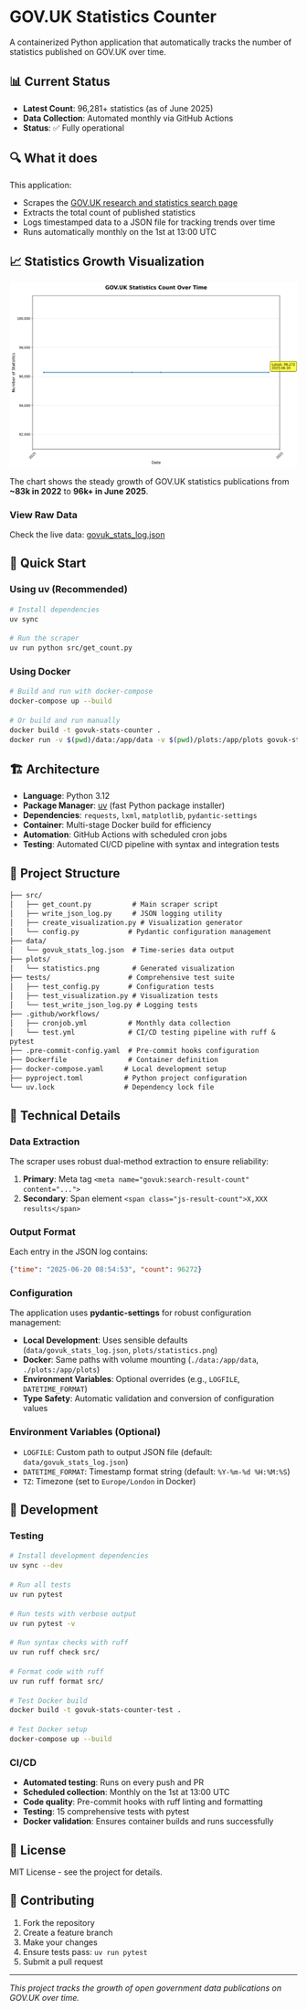 # GOV.UK Statistics Counter

A containerized Python application that automatically tracks the number of statistics published on GOV.UK over time.

## 📊 Current Status

- **Latest Count**: 96,281+ statistics (as of June 2025)
- **Data Collection**: Automated monthly via GitHub Actions
- **Status**: ✅ Fully operational

## 🔍 What it does

This application:
- Scrapes the [GOV.UK research and statistics search page](https://www.gov.uk/search/research-and-statistics)
- Extracts the total count of published statistics
- Logs timestamped data to a JSON file for tracking trends over time
- Runs automatically monthly on the 1st at 13:00 UTC

## 📈 Statistics Growth Visualization

![GOV.UK Statistics Count Over Time](plots/statistics.png)

The chart shows the steady growth of GOV.UK statistics publications from **~83k in 2022** to **96k+ in June 2025**.

### View Raw Data

Check the live data: [govuk_stats_log.json](https://github.com/ivyleavedtoadflax/GOVUK_stats_counter/blob/main/data/govuk_stats_log.json)

## 🚀 Quick Start

### Using uv (Recommended)

```bash
# Install dependencies
uv sync

# Run the scraper
uv run python src/get_count.py
```

### Using Docker

```bash
# Build and run with docker-compose
docker-compose up --build

# Or build and run manually
docker build -t govuk-stats-counter .
docker run -v $(pwd)/data:/app/data -v $(pwd)/plots:/app/plots govuk-stats-counter
```

## 🏗️ Architecture

- **Language**: Python 3.12
- **Package Manager**: [uv](https://github.com/astral-sh/uv) (fast Python package installer)
- **Dependencies**: `requests`, `lxml`, `matplotlib`, `pydantic-settings`
- **Container**: Multi-stage Docker build for efficiency
- **Automation**: GitHub Actions with scheduled cron jobs
- **Testing**: Automated CI/CD pipeline with syntax and integration tests

## 📂 Project Structure

```
├── src/
│   ├── get_count.py          # Main scraper script
│   ├── write_json_log.py     # JSON logging utility
│   ├── create_visualization.py # Visualization generator
│   └── config.py            # Pydantic configuration management
├── data/
│   └── govuk_stats_log.json  # Time-series data output
├── plots/
│   └── statistics.png        # Generated visualization
├── tests/                   # Comprehensive test suite
│   ├── test_config.py       # Configuration tests
│   ├── test_visualization.py # Visualization tests
│   └── test_write_json_log.py # Logging tests
├── .github/workflows/
│   ├── cronjob.yml          # Monthly data collection
│   └── test.yml             # CI/CD testing pipeline with ruff & pytest
├── .pre-commit-config.yaml  # Pre-commit hooks configuration
├── Dockerfile               # Container definition
├── docker-compose.yaml     # Local development setup
├── pyproject.toml          # Python project configuration
└── uv.lock                 # Dependency lock file
```

## 🔧 Technical Details

### Data Extraction

The scraper uses robust dual-method extraction to ensure reliability:

1. **Primary**: Meta tag `<meta name="govuk:search-result-count" content="...">`
2. **Secondary**: Span element `<span class="js-result-count">X,XXX results</span>`

### Output Format

Each entry in the JSON log contains:
```json
{"time": "2025-06-20 08:54:53", "count": 96272}
```

### Configuration

The application uses **pydantic-settings** for robust configuration management:

- **Local Development**: Uses sensible defaults (`data/govuk_stats_log.json`, `plots/statistics.png`)
- **Docker**: Same paths with volume mounting (`./data:/app/data`, `./plots:/app/plots`)
- **Environment Variables**: Optional overrides (e.g., `LOGFILE`, `DATETIME_FORMAT`)
- **Type Safety**: Automatic validation and conversion of configuration values

### Environment Variables (Optional)

- `LOGFILE`: Custom path to output JSON file (default: `data/govuk_stats_log.json`)
- `DATETIME_FORMAT`: Timestamp format string (default: `%Y-%m-%d %H:%M:%S`)
- `TZ`: Timezone (set to `Europe/London` in Docker)

## 🧪 Development

### Testing

```bash
# Install development dependencies
uv sync --dev

# Run all tests
uv run pytest

# Run tests with verbose output
uv run pytest -v

# Run syntax checks with ruff
uv run ruff check src/

# Format code with ruff
uv run ruff format src/

# Test Docker build
docker build -t govuk-stats-counter-test .

# Test Docker setup
docker-compose up --build
```

### CI/CD

- **Automated testing**: Runs on every push and PR
- **Scheduled collection**: Monthly on the 1st at 13:00 UTC
- **Code quality**: Pre-commit hooks with ruff linting and formatting
- **Testing**: 15 comprehensive tests with pytest
- **Docker validation**: Ensures container builds and runs successfully

## 📜 License

MIT License - see the project for details.

## 🤝 Contributing

1. Fork the repository
2. Create a feature branch
3. Make your changes
4. Ensure tests pass: `uv run pytest`
5. Submit a pull request

---

*This project tracks the growth of open government data publications on GOV.UK over time.*